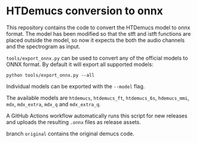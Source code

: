 # HTDemucs conversion to onnx

This repository contains the code to convert the HTDemucs model to onnx format. The model has been modified so that the stft and istft functions are placed outside the model, so now it expects the both the audio channels and the spectrogram as input.

`tools/export_onnx.py` can be used to convert any of the official models to
ONNX format. By default it will export all supported models:

```
python tools/export_onnx.py --all
```

Individual models can be exported with the `--model` flag.

The available models are `htdemucs`, `htdemucs_ft`, `htdemucs_6s`,
`hdemucs_mmi`, `mdx`, `mdx_extra`, `mdx_q` and `mdx_extra_q`.

A GitHub Actions workflow automatically runs this script for new releases and
uploads the resulting `.onnx` files as release assets.

branch `original` contains the original demucs code.

